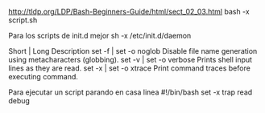 http://tldp.org/LDP/Bash-Beginners-Guide/html/sect_02_03.html
bash -x script.sh

Para los scripts de init.d mejor
sh -x /etc/init.d/daemon

Short  | Long 			Description
set -f | set -o noglob		Disable file name generation using metacharacters (globbing).
set -v | set -o verbose		Prints shell input lines as they are read.
set -x | set -o xtrace		Print command traces before executing command.

Para ejecutar un script parando en casa linea
#!/bin/bash
set -x
trap read debug

